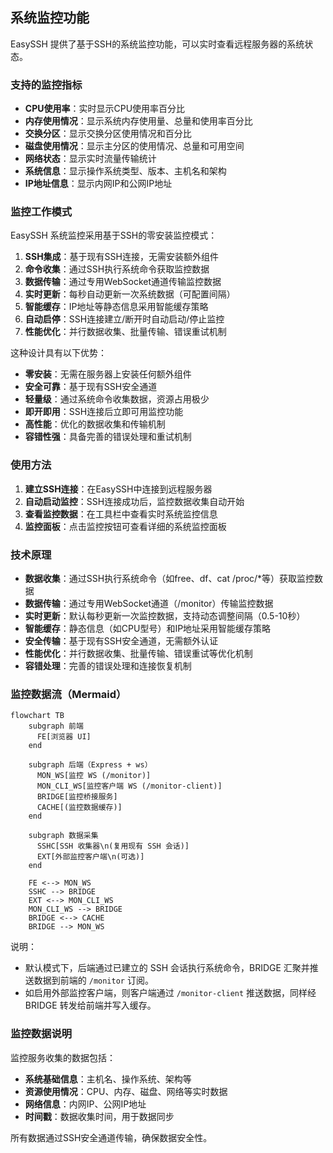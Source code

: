 ## 系统监控功能

EasySSH 提供了基于SSH的系统监控功能，可以实时查看远程服务器的系统状态。

### 支持的监控指标

- **CPU使用率**：实时显示CPU使用率百分比
- **内存使用情况**：显示系统内存使用量、总量和使用率百分比
- **交换分区**：显示交换分区使用情况和百分比
- **磁盘使用情况**：显示主分区的使用情况、总量和可用空间
- **网络状态**：显示实时流量传输统计
- **系统信息**：显示操作系统类型、版本、主机名和架构
- **IP地址信息**：显示内网IP和公网IP地址

### 监控工作模式

EasySSH 系统监控采用基于SSH的零安装监控模式：

1. **SSH集成**：基于现有SSH连接，无需安装额外组件
2. **命令收集**：通过SSH执行系统命令获取监控数据
3. **数据传输**：通过专用WebSocket通道传输监控数据
4. **实时更新**：每秒自动更新一次系统数据（可配置间隔）
5. **智能缓存**：IP地址等静态信息采用智能缓存策略
6. **自动启停**：SSH连接建立/断开时自动启动/停止监控
7. **性能优化**：并行数据收集、批量传输、错误重试机制

这种设计具有以下优势：
- **零安装**：无需在服务器上安装任何额外组件
- **安全可靠**：基于现有SSH安全通道
- **轻量级**：通过系统命令收集数据，资源占用极少
- **即开即用**：SSH连接后立即可用监控功能
- **高性能**：优化的数据收集和传输机制
- **容错性强**：具备完善的错误处理和重试机制

### 使用方法

1. **建立SSH连接**：在EasySSH中连接到远程服务器
2. **自动启动监控**：SSH连接成功后，监控数据收集自动开始
3. **查看监控数据**：在工具栏中查看实时系统监控信息
4. **监控面板**：点击监控按钮可查看详细的系统监控面板

### 技术原理

- **数据收集**：通过SSH执行系统命令（如free、df、cat /proc/*等）获取监控数据
- **数据传输**：通过专用WebSocket通道（/monitor）传输监控数据
- **实时更新**：默认每秒更新一次监控数据，支持动态调整间隔（0.5-10秒）
- **智能缓存**：静态信息（如CPU型号）和IP地址采用智能缓存策略
- **安全传输**：基于现有SSH安全通道，无需额外认证
- **性能优化**：并行数据收集、批量传输、错误重试等优化机制
- **容错处理**：完善的错误处理和连接恢复机制

### 监控数据流（Mermaid）

```mermaid
flowchart TB
    subgraph 前端
      FE[浏览器 UI]
    end

    subgraph 后端（Express + ws）
      MON_WS[监控 WS (/monitor)]
      MON_CLI_WS[监控客户端 WS (/monitor-client)]
      BRIDGE[监控桥接服务]
      CACHE[(监控数据缓存)]
    end

    subgraph 数据采集
      SSHC[SSH 收集器\n(复用现有 SSH 会话)]
      EXT[外部监控客户端\n(可选)]
    end

    FE <--> MON_WS
    SSHC --> BRIDGE
    EXT <--> MON_CLI_WS
    MON_CLI_WS --> BRIDGE
    BRIDGE <--> CACHE
    BRIDGE --> MON_WS
```

说明：
- 默认模式下，后端通过已建立的 SSH 会话执行系统命令，BRIDGE 汇聚并推送数据到前端的 `/monitor` 订阅。
- 如启用外部监控客户端，则客户端通过 `/monitor-client` 推送数据，同样经 BRIDGE 转发给前端并写入缓存。

### 监控数据说明

监控服务收集的数据包括：

- **系统基础信息**：主机名、操作系统、架构等
- **资源使用情况**：CPU、内存、磁盘、网络等实时数据
- **网络信息**：内网IP、公网IP地址
- **时间戳**：数据收集时间，用于数据同步

所有数据通过SSH安全通道传输，确保数据安全性。
